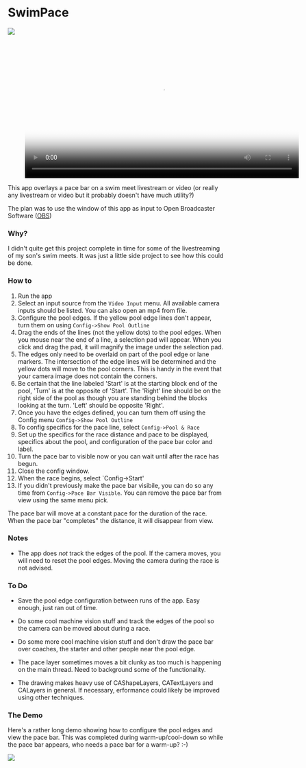# SwimPace

[![](http://squarepisoftware.com/wp-content/uploads/swimpacedemo.png)](https://vimeo.com/522432679)

<figure class="video_container">
  <video width="640" controls="true" allowfullscreen="false" poster="http://squarepisoftware.com/wp-content/uploads/swimpacedemo.png">
    <source src="http://squarepisoftware.com/wp-content/uploads/swimpacedemo.mp4" type="video/mp4">
  </video>
</figure>

This app overlays a pace bar on a swim meet livestream or video (or really any livestream or video but it probably doesn't have much utility?)

The plan was to use the window of this app as input to Open Broadcaster Software ([OBS](https://obsproject.com)) 

### Why?

I didn't quite get this project complete in time for some of the livestreaming of my son's swim meets.  It was just a little side project to see how this could be done.

### How to 

1. Run the app
2. Select an input source from the `Video Input` menu.  All available camera inputs should be listed.  You can also open an mp4 from file.
3. Configure the pool edges.  If the yellow pool edge lines don't appear, turn them on using `Config->Show Pool Outline`
4. Drag the ends of the lines (not the yellow dots) to the pool edges.  When you mouse near the end of a line, a selection pad will appear.  When you click and drag the pad, it will magnify the image under the selection pad. 
5. The edges only need to be overlaid on part of the pool edge or lane markers.  The intersection of the edge lines will be determined and the yellow dots will move to the pool corners.  This is handy in the event that your camera image does not contain the corners.
6. Be certain that the line labeled 'Start' is at the starting block end of the pool, 'Turn' is at the opposite of 'Start'.  The 'Right' line should be on the right side of the pool as though you are standing behind the blocks looking at the turn. 'Left' should be opposite 'Right'.
5. Once you have the edges defined, you can turn them off using the Config menu `Config->Show Pool Outline`
6. To config specifics for the pace line, select `Config->Pool & Race`
7. Set up the specifics for the race distance and pace to be displayed, specifics about the pool, and configuration of the pace bar color and label.  
8. Turn the pace bar to visible now or you can wait until after the race has begun.
9. Close the config window.
10. When the race begins, select `Config->Start'
11. If you didn't previously make the pace bar visibile, you can do so any time from `Config->Pace Bar Visible`. You can remove the pace bar from view using the same menu pick.

The pace bar will move at a constant pace for the duration of the race.  When the pace bar "completes" the distance, it will disappear from view.

### Notes

* The app does *not* track the edges of the pool.  If the camera moves, you will need to reset the pool edges.  Moving the camera during the race is not advised.

### To Do

* Save the pool edge configuration between runs of the app.  Easy enough, just ran out of time.

* Do some cool machine vision stuff and track the edges of the pool so the camera can be moved about during a race.

* Do some more cool machine vision stuff and don't draw the pace bar over coaches, the starter and other people near the pool edge.

* The pace layer sometimes moves a bit clunky as too much is happening on the main thread.  Need to background some of the functionality.

* The drawing makes heavy use of CAShapeLayers, CATextLayers and CALayers in general.  If necessary, erformance could likely be improved using other techniques.

### The Demo

Here's a rather long demo showing how to configure the pool edges and view the pace bar.  This was completed during warm-up/cool-down so while the pace bar appears, who needs a pace bar for a warm-up? :-)

[![](http://squarepisoftware.com/wp-content/uploads/swimpacedemo.png)](https://vimeo.com/522432679)

